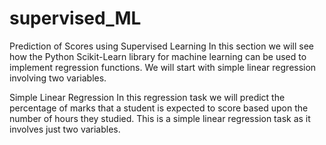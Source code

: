 # supervised_ML

Prediction of Scores using Supervised Learning
In this section we will see how the Python Scikit-Learn library for machine learning can be used to implement regression functions. We will start with simple linear regression involving two variables.

Simple Linear Regression
In this regression task we will predict the percentage of marks that a student is expected to score based upon the number of hours they studied. This is a simple linear regression task as it involves just two variables.
